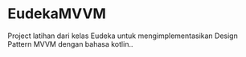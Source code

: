 # EudekaMVVM
Project latihan dari kelas Eudeka untuk mengimplementasikan Design Pattern MVVM dengan bahasa kotlin..
